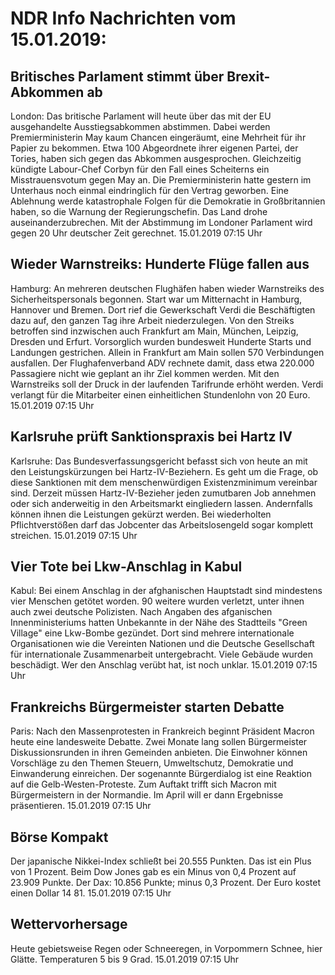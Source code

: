 # NDR Info Nachrichten vom 15.01.2019:


## Britisches Parlament stimmt über Brexit-Abkommen ab
London: Das britische Parlament will heute über das mit der EU ausgehandelte Ausstiegsabkommen abstimmen. Dabei werden Premierministerin May kaum Chancen eingeräumt, eine Mehrheit für ihr Papier zu bekommen. Etwa 100 Abgeordnete ihrer eigenen Partei, der Tories, haben sich gegen das Abkommen ausgesprochen. Gleichzeitig kündigte Labour-Chef Corbyn für den Fall eines Scheiterns ein Misstrauensvotum gegen May an. Die Premierministerin hatte gestern im Unterhaus noch einmal eindringlich für den Vertrag geworben. Eine Ablehnung werde katastrophale Folgen für die Demokratie in Großbritannien haben, so die Warnung der Regierungschefin. Das Land drohe auseinanderzubrechen. Mit der Abstimmung im Londoner Parlament wird gegen 20 Uhr deutscher Zeit gerechnet. 15.01.2019 07:15 Uhr 

## Wieder Warnstreiks: Hunderte Flüge fallen aus
Hamburg: An mehreren deutschen Flughäfen haben wieder Warnstreiks des Sicherheitspersonals begonnen. Start war um Mitternacht in Hamburg, Hannover und Bremen. Dort rief die Gewerkschaft Verdi die Beschäftigten dazu auf, den ganzen Tag ihre Arbeit niederzulegen. Von den Streiks betroffen sind inzwischen auch Frankfurt am Main, München, Leipzig, Dresden und Erfurt. Vorsorglich wurden bundesweit Hunderte Starts und Landungen gestrichen. Allein in Frankfurt am Main sollen 570 Verbindungen ausfallen. Der Flughafenverband ADV rechnete damit, dass etwa 220.000 Passagiere nicht wie geplant an ihr Ziel kommen werden. Mit den Warnstreiks soll der Druck in der laufenden Tarifrunde erhöht werden. Verdi verlangt für die Mitarbeiter einen einheitlichen Stundenlohn von 20 Euro. 15.01.2019 07:15 Uhr 

## Karlsruhe prüft Sanktionspraxis bei Hartz IV
Karlsruhe: Das Bundesverfassungsgericht befasst sich von heute an mit den Leistungskürzungen bei Hartz-IV-Beziehern. Es geht um die Frage, ob diese Sanktionen mit dem menschenwürdigen Existenzminimum vereinbar sind. Derzeit müssen Hartz-IV-Bezieher jeden zumutbaren Job annehmen oder sich anderweitig in den Arbeitsmarkt eingliedern lassen. Andernfalls können ihnen die Leistungen gekürzt werden. Bei wiederholten Pflichtverstößen darf das Jobcenter das Arbeitslosengeld sogar komplett streichen. 15.01.2019 07:15 Uhr 

## Vier Tote bei Lkw-Anschlag in Kabul
Kabul: Bei einem Anschlag in der afghanischen Hauptstadt sind mindestens vier Menschen getötet worden. 90 weitere wurden verletzt, unter ihnen auch zwei deutsche Polizisten. Nach Angaben des afganischen Innenministeriums hatten Unbekannte in der Nähe des Stadtteils "Green Village" eine Lkw-Bombe gezündet. Dort sind mehrere internationale Organisationen wie die Vereinten Nationen und die Deutsche Gesellschaft für internationale Zusammenarbeit untergebracht. Viele Gebäude wurden beschädigt. Wer den Anschlag verübt hat, ist noch unklar. 15.01.2019 07:15 Uhr 

## Frankreichs Bürgermeister starten Debatte
Paris: Nach den Massenprotesten in Frankreich beginnt Präsident Macron heute eine landesweite Debatte. Zwei Monate lang sollen Bürgermeister Diskussionsrunden in ihren Gemeinden anbieten. Die Einwohner können Vorschläge zu den Themen Steuern, Umweltschutz, Demokratie und Einwanderung einreichen. Der sogenannte Bürgerdialog ist eine Reaktion auf die Gelb-Westen-Proteste. Zum Auftakt trifft sich Macron mit Bürgermeistern in der Normandie. Im April will er dann Ergebnisse präsentieren. 15.01.2019 07:15 Uhr 

## Börse Kompakt
Der japanische Nikkei-Index schließt bei 20.555 Punkten. Das ist ein Plus von 1 Prozent. Beim Dow Jones gab es ein Minus von 0,4 Prozent auf 23.909  Punkte. Der Dax:			10.856 Punkte; minus 0,3 Prozent. Der Euro kostet einen Dollar 14 81. 15.01.2019 07:15 Uhr 

## Wettervorhersage
Heute gebietsweise Regen oder Schneeregen, in Vorpommern Schnee, hier Glätte. Temperaturen 5 bis 9 Grad. 15.01.2019 07:15 Uhr 
